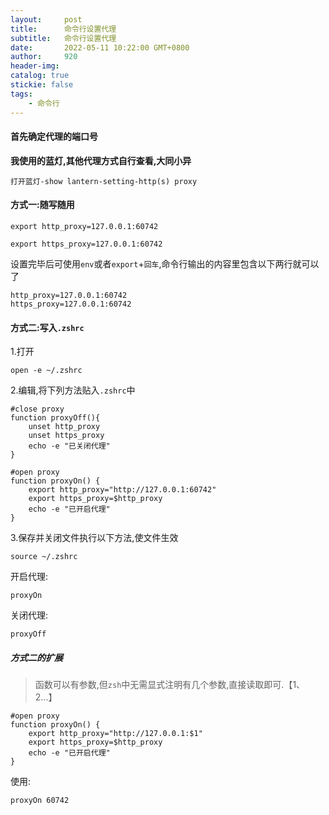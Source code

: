 ```yaml
---
layout:     post
title:      命令行设置代理
subtitle:  	命令行设置代理
date:       2022-05-11 10:22:00 GMT+0800
author:     920
header-img: 
catalog: true
stickie: false
tags:
    - 命令行
---
```



#### 首先确定代理的端口号

**我使用的蓝灯,其他代理方式自行查看,大同小异**

`打开蓝灯-show lantern-setting-http(s) proxy`


#### 方式一:随写随用

```
export http_proxy=127.0.0.1:60742

export https_proxy=127.0.0.1:60742

```
设置完毕后可使用`env`或者`export`+`回车`,命令行输出的内容里包含以下两行就可以了

```
http_proxy=127.0.0.1:60742
https_proxy=127.0.0.1:60742
```

#### 方式二:写入`.zshrc`

1.打开
```
open -e ~/.zshrc
```

2.编辑,将下列方法贴入`.zshrc`中
```
#close proxy
function proxyOff(){
    unset http_proxy
    unset https_proxy
    echo -e "已关闭代理"
}
 
#open proxy
function proxyOn() {
    export http_proxy="http://127.0.0.1:60742"
    export https_proxy=$http_proxy
    echo -e "已开启代理"
}
```

3.保存并关闭文件执行以下方法,使文件生效
```
source ~/.zshrc
```

开启代理:  

`proxyOn`

关闭代理:  

`proxyOff`


##### 方式二的扩展

>函数可以有参数,但`zsh`中无需显式注明有几个参数,直接读取即可.【$1、$2...】
```
#open proxy
function proxyOn() {
    export http_proxy="http://127.0.0.1:$1"
    export https_proxy=$http_proxy
    echo -e "已开启代理"
}
```

使用:

```
proxyOn 60742
```









